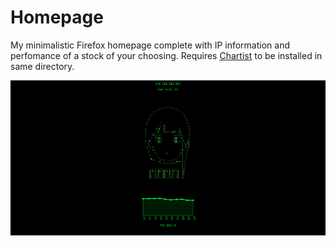 # Homepage

My minimalistic Firefox homepage complete with IP information and perfomance of a stock of your choosing. Requires [Chartist](https://gionkunz.github.io/chartist-js/) to be installed in same directory.

![screenshot](homepage.png)
